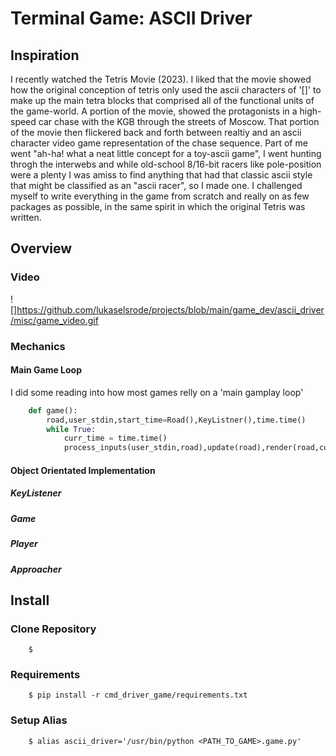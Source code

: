 # Terminal Game: ASCII Driver

## Inspiration
I recently watched the Tetris Movie (2023). I liked that the movie showed how the original conception of tetris 
only used the ascii characters of '[]' to make up the main tetra blocks that comprised all of the functional units of the game-world. A portion of the movie, showed the protagonists 
in a high-speed car chase with the KGB through the streets of Moscow. That portion of the movie then flickered back and forth between realtiy 
and an ascii character video game representation of the chase sequence. Part of me went "ah-ha! what a neat little concept for a toy-ascii game", I went hunting throgh the interwebs and while 
old-school 8/16-bit racers  like pole-position were a plenty I was amiss to find anything that had that classic ascii style that might be classified as an "ascii racer", so I made one. I challenged myself 
to write everything in the game from scratch and really on as few packages as possible, in the same spirit in which the original Tetris was written.

## Overview
### Video
![]https://github.com/lukaselsrode/projects/blob/main/game_dev/ascii_driver/misc/game_video.gif
### Mechanics
#### Main Game Loop
I did some reading into how most games relly on a 'main gamplay loop'
```python
    def game():
        road,user_stdin,start_time=Road(),KeyListner(),time.time()
        while True:
            curr_time = time.time()
            process_inputs(user_stdin,road),update(road),render(road,curr_time,start_time)            
```
#### Object Orientated Implementation
##### KeyListener
##### Game
##### Player
##### Approacher

## Install
### Clone Repository
```shell
    $  
```
### Requirements
```shell
    $ pip install -r cmd_driver_game/requirements.txt 
```
### Setup Alias 
```shell
    $ alias ascii_driver='/usr/bin/python <PATH_TO_GAME>.game.py'
```

